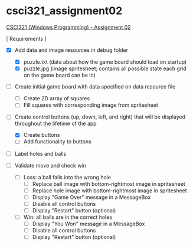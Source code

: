 # csci321_assignment02
[CSCI321 (Windows Programming) - Assignment 02](https://github.com/00bayz/csci321_assignment02)

[ Requirements ]

- [x] Add data and image resources in debug folder
	- [x] puzzle.txt (data about how the game board should load on startup)
	- [x] puzzle.jpg (image spritesheet; contains all possible state each grid on the game board can be in)

- [ ] Create initial game board with data specified on data resource file
	- [ ] Create 2D array of squares
	- [ ] Fill squares with corresponding image from spritesheet

- [ ] Create control buttons (up, down, left, and right) that will be displayed throughout the lifetime of the app
	- [x] Create buttons
	- [ ] Add functionality to buttons

- [ ] Label holes and balls

- [ ] Validate move and check win
	- [ ] Loss: a ball falls into the wrong hole
		- [ ] Replace ball image with bottom-rightmost image in spritesheet
		- [ ] Replace hole image with bottom-rightmost image in spritesheet
		- [ ] Display "Game Over" message in a MessageBox
		- [ ] Disable all control buttons
		- [ ] Display "Restart" button (optional)
	- [ ] Win: all balls are in the correct holes
		- [ ] Display "You Won" message in a MessageBox
		- [ ] Disable all control buttons
		- [ ] Display "Restart" button (optional)